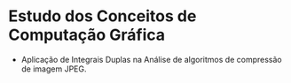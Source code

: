 # Estudo dos Conceitos de Computação Gráfica

- Aplicação de Integrais Duplas na Análise de algoritmos de compressão de imagem JPEG.


